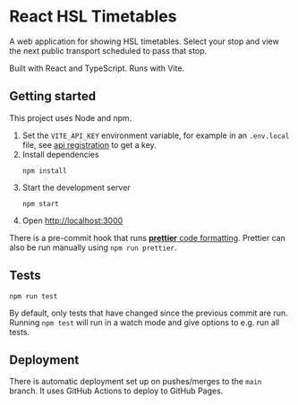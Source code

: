 # React HSL Timetables

A web application for showing HSL timetables. Select your stop and view the next public transport scheduled to pass that stop.

Built with React and TypeScript. Runs with Vite.

## Getting started

This project uses Node and npm.

1. Set the `VITE_API_KEY` environment variable, for example in an `.env.local` file, see [api registration](https://digitransit.fi/en/developers/api-registration/) to get a key.
1. Install dependencies
   ```
   npm install
   ```
1. Start the development server
   ```
   npm start
   ```
1. Open [http://localhost:3000](http://localhost:3000)

There is a pre-commit hook that runs [**prettier** code formatting](https://prettier.io/). Prettier can also be run manually using `npm run prettier`.

## Tests

```
npm run test
```

By default, only tests that have changed since the previous commit are run. Running `npm test` will run in a watch mode and give options to e.g. run all tests.

## Deployment

There is automatic deployment set up on pushes/merges to the `main` branch. It uses GitHub Actions to deploy to GitHub Pages.
